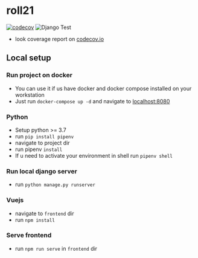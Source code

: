 # roll21
[![codecov](https://codecov.io/gh/ProKam/roll21/branch/develop/graph/badge.svg?token=EBKPNYKPN1)](https://codecov.io/gh/ProKam/roll21)
![Django Test](https://github.com/ProKam/roll21/workflows/Django%20Test/badge.svg)

* look coverage report on [codecov.io](https://codecov.io/gh/ProKam/roll21)

## Local setup

### Run project on docker
- You can use it if us have docker and docker compose installed on your workstation
- Just run `docker-compose up -d` and navigate to [localhost:8080](http://localhost:8080)

### Python
- Setup python >= 3.7
- run `pip install pipenv`
- navigate to project dir
- run pipenv `install`
- If u need to activate your environment in shell run `pipenv shell`

### Run local django server
- run `python manage.py runserver`

### Vuejs
- navigate to `frontend` dir
- run `npm install`

### Serve frontend
- run `npm run serve` in `frontend` dir
